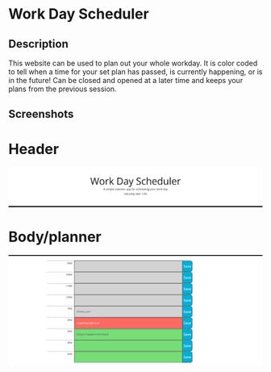 # Work Day Scheduler

## Description

This website can be used to plan out your whole workday. It is color coded to tell when a time for your set plan has passed, is currently happening, or is in the future! Can be closed and opened at a later time and keeps your plans from the previous session.

## Screenshots

# Header

![](Develop/images/Header.png)

# Body/planner

![](Develop/images/body.png)
